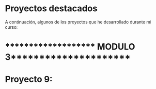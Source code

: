 # Proyectos destacados
A continuación, algunos de los proyectos que he desarrollado durante mi curso:

# ******************* MODULO 3*********************

# Proyecto 9: 
